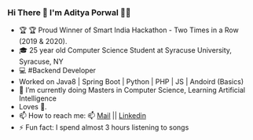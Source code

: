 ### Hi There 👋 I'm Aditya Porwal 🙋‍♂️

- :trophy: :trophy: Proud Winner of Smart India Hackathon - Two Times in a Row (2019 & 2020).
- 🎓 25 year old Computer Science Student at Syracuse University, Syracuse, NY
- 💻 #Backend Developer
- Worked on Java8 | Spring Boot | Python | PHP | JS | Andoird (Basics) 
- 🌱 I’m currently doing Masters in Computer Science, Learning Artificial Intelligence  
- Loves 🎵.
- 📫 How to reach me: :mailbox: [Mail](mailto:aditya.porwal22@gmail.com) || [Linkedin](https://www.linkedin.com/in/aditya-porwal-9ab042119/)
- ⚡  Fun fact: I spend almost 3 hours listening to songs
